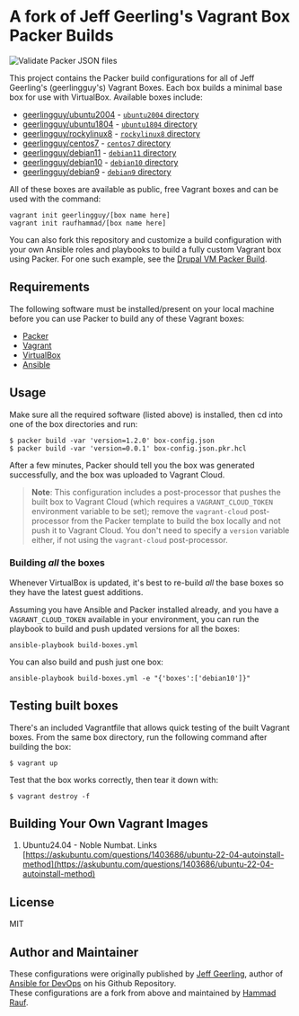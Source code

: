 # A fork of Jeff Geerling's Vagrant Box Packer Builds

![Validate Packer JSON files](https://github.com/build-boxes/packer-boxes/workflows/Validate%20Packer%20JSON%20files/badge.svg)

This project contains the Packer build configurations for all of Jeff Geerling's (geerlingguy's) Vagrant Boxes. Each box builds a minimal base box for use with VirtualBox. Available boxes include:

  - [geerlingguy/ubuntu2004](https://app.vagrantup.com/geerlingguy/boxes/ubuntu2004) - [`ubuntu2004` directory](ubuntu2004/)
  - [geerlingguy/ubuntu1804](https://app.vagrantup.com/geerlingguy/boxes/ubuntu1804) - [`ubuntu1804` directory](ubuntu1804/)
  - [geerlingguy/rockylinux8](https://app.vagrantup.com/geerlingguy/boxes/rockylinux8) - [`rockylinux8` directory](rockylinux8/)
  - [geerlingguy/centos7](https://app.vagrantup.com/geerlingguy/boxes/centos7) - [`centos7` directory](centos7/)
  - [geerlingguy/debian11](https://app.vagrantup.com/geerlingguy/boxes/debian11) - [`debian11` directory](debian11/)
  - [geerlingguy/debian10](https://app.vagrantup.com/geerlingguy/boxes/debian10) - [`debian10` directory](debian10/)
  - [geerlingguy/debian9](https://app.vagrantup.com/geerlingguy/boxes/debian9) - [`debian9` directory](debian9/)

All of these boxes are available as public, free Vagrant boxes and can be used with the command:

    vagrant init geerlingguy/[box name here]
    vagrant init raufhammad/[box name here]

You can also fork this repository and customize a build configuration with your own Ansible roles and playbooks to build a fully custom Vagrant box using Packer. For one such example, see the [Drupal VM Packer Build](https://github.com/geerlingguy/packer-drupal-vm).

## Requirements

The following software must be installed/present on your local machine before you can use Packer to build any of these Vagrant boxes:

  - [Packer](http://www.packer.io/)
  - [Vagrant](http://vagrantup.com/)
  - [VirtualBox](https://www.virtualbox.org/)
  - [Ansible](https://docs.ansible.com/ansible/latest/installation_guide/intro_installation.html)

## Usage

Make sure all the required software (listed above) is installed, then cd into one of the box directories and run:

    $ packer build -var 'version=1.2.0' box-config.json
    $ packer build -var 'version=0.0.1' box-config.json.pkr.hcl


After a few minutes, Packer should tell you the box was generated successfully, and the box was uploaded to Vagrant Cloud.

> **Note**: This configuration includes a post-processor that pushes the built box to Vagrant Cloud (which requires a `VAGRANT_CLOUD_TOKEN` environment variable to be set); remove the `vagrant-cloud` post-processor from the Packer template to build the box locally and not push it to Vagrant Cloud. You don't need to specify a `version` variable either, if not using the `vagrant-cloud` post-processor.

### Building _all_ the boxes

Whenever VirtualBox is updated, it's best to re-build _all_ the base boxes so they have the latest guest additions.

Assuming you have Ansible and Packer installed already, and you have a `VAGRANT_CLOUD_TOKEN` available in your environment, you can run the playbook to build and push updated versions for all the boxes:

    ansible-playbook build-boxes.yml

You can also build and push just one box:

    ansible-playbook build-boxes.yml -e "{'boxes':['debian10']}"

## Testing built boxes

There's an included Vagrantfile that allows quick testing of the built Vagrant boxes. From the same box directory, run the following command after building the box:

    $ vagrant up

Test that the box works correctly, then tear it down with:

    $ vagrant destroy -f

## Building Your Own Vagrant Images

1. Ubuntu24.04 - Noble Numbat. Links [https://askubuntu.com/questions/1403686/ubuntu-22-04-autoinstall-method](https://askubuntu.com/questions/1403686/ubuntu-22-04-autoinstall-method)


## License

MIT

## Author and Maintainer


These configurations were originally published by [Jeff Geerling](https://www.jeffgeerling.com), author of [Ansible for DevOps](https://www.ansiblefordevops.com) on his Github Repository.  
These configurations are a fork from above and maintained by [Hammad Rauf](https://andromedabay.ddns.net/).
